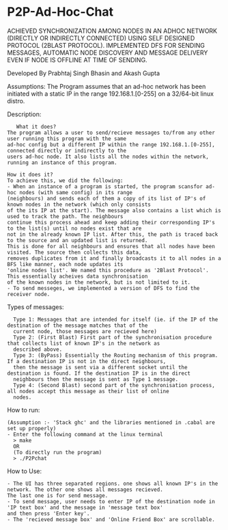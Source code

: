 # P2P-Ad-Hoc-Chat
ACHIEVED SYNCHRONIZATION AMONG NODES IN AN ADHOC NETWORK (DIRECTLY OR INDIRECTLY CONNECTED) USING SELF DESIGNED PROTOCOL (2BLAST PROTOCOL). IMPLEMENTED DFS FOR SENDING MESSAGES, AUTOMATIC NODE DISCOVERY AND MESSAGE DELIVERY EVEN IF NODE IS OFFLINE AT TIME OF SENDING.

Developed By Prabhtaj Singh Bhasin and Akash Gupta 

Assumptions:
	The Program assumes that an ad-hoc network has been initiated with a static IP in the range 192.168.1.[0-255] on a 32/64-bit linux distro.

Description:
       
       What it does?
	The program allows a user to send/recieve messages to/from any other user running this program with the same 
	ad-hoc config but a different IP within the range 192.168.1.[0-255], connected directly or indirectly to the 
	users ad-hoc node. It also lists all the nodes within the network, running an instance of this program.

	How it does it?
	To achieve this, we did the following:
	- When an instance of a program is started, the program scansfor ad-hoc nodes (with same config) in its range
	(neighbours) and sends each of them a copy of its list of IP's of known nodes in the network (which only consists
	of the its IP at the start). The message also contains a list which is used to track the path. The neighbours 
	continue this process ahead and keep adding their corresponding IP's to the list(s) until no nodes exist that are 
	not in the already known IP list. After this, the path is traced back to the source and an updated list is returned. 
	This is done for all neighbours and ensures that all nodes have been visited. The source then collects this data, 
	removes duplicates from it and finally broadcasts it to all nodes in a BFS like manner, each node updates its 
	'online nodes list'. We named this procedure as '2Blast Protocol'. This essentially acheives data synchronisation 
	of the known nodes in the network, but is not limited to it.
	- To send messeges, we implemented a version of DFS to find the receiver node.

Types of messages:
      
      Type 1: Messages that are intended for itself (ie. if the IP of the destination of the message matches that of the 
      current node, those messages are recieved here)
      Type 2: (First Blast) First part of the synchronisation procedure that collects list of known IP's in the network as
      described above.
      Type 3: (ByPass) Essentially the Routing mechanism of this program. If a destination IP is not in the direct neighbours,
      then the message is sent via a different socket until the destination is found. If the destination IP is in the direct
      neighbours then the message is sent as Type 1 message.
      Type 4: (Second Blast) second part of the synchronisation process, all nodes accept this message as their list of online
      nodes.
     
How to run:
    
    (Assumption :- 'Stack ghc' and the libraries mentioned in .cabal are set up properly)
    - Enter the following command at the linux terminal
      > make
      OR
      (To directly run the program)
      > ./P2Pchat

How to Use:
    
    - The UI has three separated regions. one shows all known IP's in the network. The other one shows all messages recieved. 
    The last one is for send message.
    - To send message, user needs to enter IP of the destination node in 'IP text box' and the message in 'message text box' 
    and then press 'Enter key'.
    - The 'recieved message box' and 'Online Friend Box' are scrollable.
      
